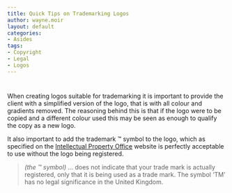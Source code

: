 ```yaml
---
title: Quick Tips on Trademarking Logos
author: wayne.moir
layout: default
categories:
- Asides
tags:
- Copyright
- Legal
- Logos
---
```

# 

When creating logos suitable for trademarking it is important to provide the client with a simplified version of the logo, that is with all colour and gradients removed. The reasoning behind this is that if the logo were to be copied and a different colour used this may be seen as enough to qualify the copy as a new logo.

It also important to add the trademark ™ symbol to the logo, which as specified on the [Intellectual Property Office][1] website is perfectly acceptable to use without the logo being registered.

 [1]: http://www.ipo.gov.uk/types/tm/t-manage/t-enforce.htm

> *(the ™ symbol)* … does not indicate that your trade mark is actually registered, only that it is being used as a trade mark. The symbol ‘TM’ has no legal significance in the United Kingdom.